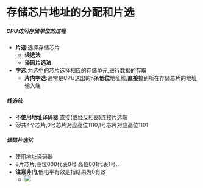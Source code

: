 # 存储芯片地址的分配和片选
##### **CPU访问存储单位的过程**
- **片选**:选择存储芯片
	- **线选法**
	- **译码片选法**
- **字选**:为选中的芯片选择相应的存储单元,进行数据的存取
	- **片内字选**:通常是CPU送出的n条**低位**地址线,**直接**接到所在存储芯片的地址输入端
##### 线选法
- **不使用地址译码器**,直接(或经反相器)连接片选端
- 🐱共4个芯片,0号芯片对应高位1110,1号芯片对应高位1101
##### 译码片选法
- 使用地址译码器
- 8片芯片,高位000代表0号,高位001代表1号..
- **注意非门**,低电平有效是指结果为0有效
	- ![](Pasted%20image%2020220909164127.png)